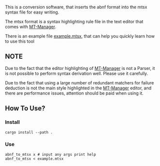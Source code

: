 This is a conversion software,
that inserts the abnf format into the mtsx syntax file for easy writing.

The mtsx format is a syntax highlighting rule file
in the text editor that comes with [MT-Manager].

There is an example file [example.mtsx],
that can help you quickly learn how to use this tool

## NOTE
Due to the fact that the editor highlighting of [MT-Manager] is not a Parser,
it is not possible to perform syntax derivation well. Please use it carefully.

Due to the fact that using a large number of redundant matchers for failure
deduction is not the main style highlighted in the [MT-Manager] editor,
and there are performance issues, attention should be paid when using it.

## How To Use?
### Install
```shell
cargo install --path .
```
### Use
```shell
abnf_to_mtsx x # input any args print help
abnf_to_mtsx < example.mtsx
```

[MT-Manager]: https://mt2.cn
[example.mtsx]: ./example.mtsx

